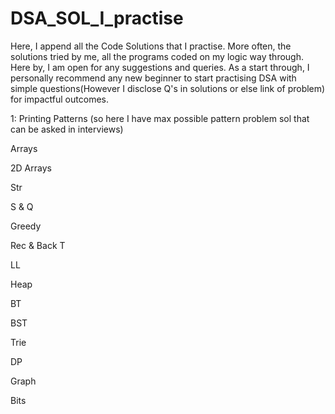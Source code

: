 # DSA_SOL_I_practise
Here, I append all the Code Solutions that I practise.
More often, the solutions tried by me, all the programs coded on my logic way through.
Here by, I am open for any suggestions and queries.
As a start through, I personally recommend any new beginner to start practising DSA with simple questions(However I disclose Q's in solutions or else link of problem) for impactful outcomes.


1: Printing Patterns (so here I have max possible pattern problem sol that can be asked in interviews)


Arrays

2D Arrays

Str

S & Q

Greedy

Rec & Back T

LL

Heap

BT

BST

Trie

DP

Graph

Bits
